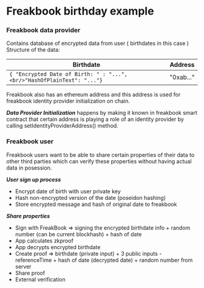 # Freakbook birthday example

### Freakbook data provider

Contains database of encrypted data from user ( birthdates in this case )
Structure of the data: 

| Birthdate                                                                  | Address   |
|----------------------------------------------------------------------------|-----------|
| ```{ "Encrypted Date of Birth: " : "...",<br/>"HashOfPlainText": "..."}``` | "0xab..." |

Freakbook also has an ethereum address and this address is used for freakbook identity provider initialization on chain.

***Data Provider Initialization*** happens by making it known in freakbook smart contract that certain address is playing a role of an identity provider by calling setIdentityProviderAddress() method.

### Freakbook user

Freakbook users want to be able to share certain properties of their data to other third parties which can verify these properties without having actual data in posession.


***User sign up process***
- Encrypt date of birth with user private key
- Hash non-encrypted version of the date (poseidon hashing)
- Store encrypted message and hash of original date to freakbook

***Share properties***
- Sign with FreakBook => signing the encrypted birthdate info + random number (can be current blockhash) + hash of date
- App calculates zkproof
- App decrypts encrypted birthdate
- Create proof => birthdate (private input) + 3 public inputs - referenceTime + hash of date (decrypted date) + random number from server
- Share proof
- External verification

